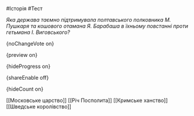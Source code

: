 #Історія #Тест

*Яка держава таємно підтримувала полтавського полковника М. Пушкаря та  кошового отамана Я. Барабаша в їхньому повстанні проти гетьмана І.  Виговського?*

{noChangeVote on}

{preview on}

{hideProgress on}

{shareEnable off}

{hideCount on}

[[Московське царство]]
[[Річ Посполита]]
[[Кримське ханство]]
[[Шведське королівство]]
